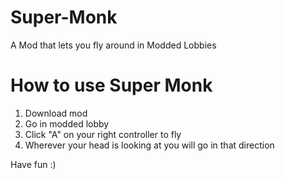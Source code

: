 # Super-Monk
A Mod that lets you fly around in Modded Lobbies
# How to use Super Monk
1. Download mod
2. Go in modded lobby
3. Click "A" on your right controller to fly
4. Wherever your head is looking at you will go in that direction

Have fun :)
